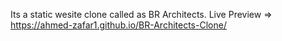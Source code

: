 Its a static wesite clone called as BR Architects. Live Preview => https://ahmed-zafar1.github.io/BR-Architects-Clone/
